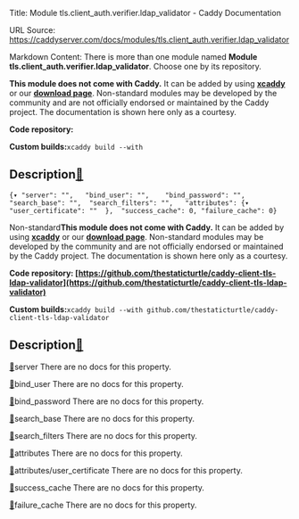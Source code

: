 Title: Module tls.client_auth.verifier.ldap_validator - Caddy Documentation

URL Source: https://caddyserver.com/docs/modules/tls.client_auth.verifier.ldap_validator

Markdown Content:
There is more than one module named **Module tls.client_auth.verifier.ldap_validator**. Choose one by its repository.

**This module does not come with Caddy.** It can be added by using **[xcaddy](https://caddyserver.com/docs/build#xcaddy)** or our **[download page](https://caddyserver.com/download)**. Non-standard modules may be developed by the community and are not officially endorsed or maintained by the Caddy project. The documentation is shown here only as a courtesy.

**Code repository:**

**Custom builds:**`xcaddy build --with`

Description[🔗](https://caddyserver.com/docs/modules/tls.client_auth.verifier.ldap_validator#docs "Direct link")
----------------------------------------------------------------------------------------------------------------

`{▾	"server": "",	"bind_user": "",	"bind_password": "",	"search_base": "",	"search_filters": "",	"attributes": {▾		"user_certificate": ""	},	"success_cache": 0,	"failure_cache": 0}`

Non-standard**This module does not come with Caddy.** It can be added by using **[xcaddy](https://caddyserver.com/docs/build#xcaddy)** or our **[download page](https://caddyserver.com/download)**. Non-standard modules may be developed by the community and are not officially endorsed or maintained by the Caddy project. The documentation is shown here only as a courtesy.

**Code repository: [https://github.com/thestaticturtle/caddy-client-tls-ldap-validator](https://github.com/thestaticturtle/caddy-client-tls-ldap-validator)**

**Custom builds:**`xcaddy build --with github.com/thestaticturtle/caddy-client-tls-ldap-validator`

Description[🔗](https://caddyserver.com/docs/modules/tls.client_auth.verifier.ldap_validator#docs "Direct link")
----------------------------------------------------------------------------------------------------------------

[🔗](https://caddyserver.com/docs/modules/tls.client_auth.verifier.ldap_validator#server)server
There are no docs for this property.

[🔗](https://caddyserver.com/docs/modules/tls.client_auth.verifier.ldap_validator#bind_user)bind_user
There are no docs for this property.

[🔗](https://caddyserver.com/docs/modules/tls.client_auth.verifier.ldap_validator#bind_password)bind_password
There are no docs for this property.

[🔗](https://caddyserver.com/docs/modules/tls.client_auth.verifier.ldap_validator#search_base)search_base
There are no docs for this property.

[🔗](https://caddyserver.com/docs/modules/tls.client_auth.verifier.ldap_validator#search_filters)search_filters
There are no docs for this property.

[🔗](https://caddyserver.com/docs/modules/tls.client_auth.verifier.ldap_validator#attributes)attributes
There are no docs for this property.

[🔗](https://caddyserver.com/docs/modules/tls.client_auth.verifier.ldap_validator#attributes/user_certificate)attributes/user_certificate
There are no docs for this property.

[🔗](https://caddyserver.com/docs/modules/tls.client_auth.verifier.ldap_validator#success_cache)success_cache
There are no docs for this property.

[🔗](https://caddyserver.com/docs/modules/tls.client_auth.verifier.ldap_validator#failure_cache)failure_cache
There are no docs for this property.
